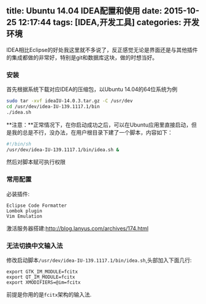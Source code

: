 title: Ubuntu 14.04 IDEA配置和使用
date: 2015-10-25 12:17:44
tags: [IDEA,开发工具]
categories: 开发环境
---
IDEA相比Eclipse的好处我这里就不多说了，反正感觉无论是界面还是与其他插件的集成都做的非常好，特别是git和数据库这块，做的时想当好。

### 安装
首先根据系统下载对应IDEA的压缩包，以Ubuntu 14.04的64位系统为例
```bash
sudo tar -xvf ideaIU-14.0.3.tar.gz -C /usr/dev
cd /usr/dev/idea-IU-139.1117.1/bin
./idea.sh
```
**注意：**正常情况下，在你启动成功之后，可以在Ubuntu应用里直接启动，但是我的总是不行，没办法，在用户根目录下建了一个脚本，内容如下：
```bash
#!/bin/sh
/usr/dev/idea-IU-139.1117.1/bin/idea.sh &
```
然后对脚本赋可执行权限

### 常用配置
必装插件:
```
Eclipse Code Formatter
Lombok plugin
Vim Emulation
```
激活服务器搭建:http://blog.lanyus.com/archives/174.html

### 无法切换中文输入法
修改启动脚本`/usr/dev/idea-IU-139.1117.1/bin/idea.sh`,头部加入下面几行:
```
export GTK_IM_MODULE=fcitx
export QT_IM_MODULE=fcitx
export XMODIFIERS=@im=fcitx
```
前提是你用的是`fcitx`架构的输入法.
